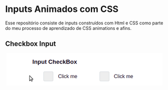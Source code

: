# Inputs Animados com CSS

Esse repositório consiste de inputs construídos com Html e CSS como parte do meu processo de aprendizado de CSS animations e afins.


## Checkbox Input
<p align="center">
<img src="gifs/checkbox.gif">
</p>